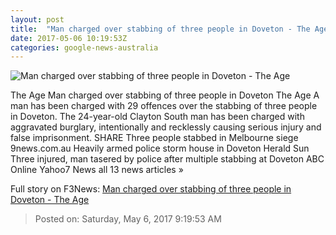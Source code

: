 ```yaml
---
layout: post
title:  "Man charged over stabbing of three people in Doveton - The Age"
date: 2017-05-06 10:19:53Z
categories: google-news-australia
---
```


![Man charged over stabbing of three people in Doveton - The Age](http://www.theage.com.au/content/dam/images/g/v/z/j/l/v/image.related.articleLeadwide.620x349.gvzhqf.png/1494065982793.jpg)

The Age Man charged over stabbing of three people in Doveton The Age A man has been charged with 29 offences over the stabbing of three people in Doveton. The 24-year-old Clayton South man has been charged with aggravated burglary, intentionally and recklessly causing serious injury and false imprisonment. SHARE Three people stabbed in Melbourne siege 9news.com.au Heavily armed police storm house in Doveton Herald Sun Three injured, man tasered by police after multiple stabbing at Doveton ABC Online Yahoo7 News all 13 news articles »


Full story on F3News: [Man charged over stabbing of three people in Doveton - The Age](http://www.f3nws.com/n/tsxRdC)

> Posted on: Saturday, May 6, 2017 9:19:53 AM
